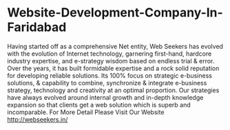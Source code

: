# Website-Development-Company-In-Faridabad
Having started off as a comprehensive Net entity, Web Seekers has evolved with the evolution of Internet technology, garnering first-hand, hardcore industry expertise, and e-strategy wisdom based on endless trial &amp; error. Over the years, it has built formidable expertise and a rock solid reputation for developing reliable solutions. Its 100% focus on strategic e-business solutions, &amp; capability to combine, synchronize &amp; integrate e-business strategy, technology and creativity at an optimal proportion. Our strategies have always evolved around internal growth and in-depth knowledge expansion so that clients get a web solution which is superb and incomparable. For More Detail Please Visit Our Website  http://webseekers.in/
